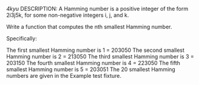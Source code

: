 *4kyu*
DESCRIPTION:
A Hamming number is a positive integer of the form 2i3j5k, for some non-negative integers i, j, and k.

Write a function that computes the nth smallest Hamming number.

Specifically:

The first smallest Hamming number is 1 = 203050
The second smallest Hamming number is 2 = 213050
The third smallest Hamming number is 3 = 203150
The fourth smallest Hamming number is 4 = 223050
The fifth smallest Hamming number is 5 = 203051
The 20 smallest Hamming numbers are given in the Example test fixture.

